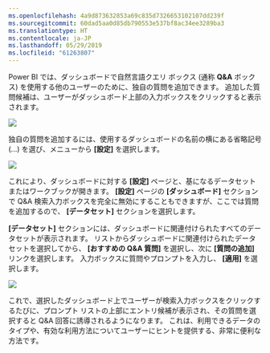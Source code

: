 ```yaml
---
ms.openlocfilehash: 4a9d873632853a69c835d7326653102107dd239f
ms.sourcegitcommit: 60dad5aa0d85db790553e537bf8ac34ee3289ba3
ms.translationtype: HT
ms.contentlocale: ja-JP
ms.lasthandoff: 05/29/2019
ms.locfileid: "61263807"
---
```

Power BI では、ダッシュボードで自然言語クエリ ボックス (通称 **Q&A** ボックス) を使用する他のユーザーのために、独自の質問を追加できます。 追加した質問候補は、ユーザーがダッシュボード上部の入力ボックスをクリックすると表示されます。

![](media/4-3a-suggested-questions/4-3a_1.png)

独自の質問を追加するには、使用するダッシュボードの名前の横にある省略記号 (...) を選び、メニューから **[設定]** を選択します。

![](media/4-3a-suggested-questions/4-3a_2.png)

 これにより、ダッシュボードに対する **[設定]** ページと、基になるデータセットまたはワークブックが開きます。 **[設定]** ページの **[ダッシュボード]** セクションで Q&A 検索入力ボックスを完全に無効にすることもできますが、ここでは質問を追加するので、 **[データセット]** セクションを選択します。

**[データセット]** セクションには、ダッシュボードに関連付けられたすべてのデータセットが表示されます。 リストからダッシュボードに関連付けられたデータセットを選択してから、 **[おすすめの Q&A 質問]** を選択し、次に **[質問の追加]** リンクを選択します。 入力ボックスに質問やプロンプトを入力し、 **[適用]** を選択します。

![](media/4-3a-suggested-questions/4-3a_3.png)

これで、選択したダッシュボード上でユーザーが検索入力ボックスをクリックするたびに、プロンプト リストの上部にエントリ候補が表示され、その質問を選択すると Q&A 回答に誘導されるようになります。 これは、利用できるデータのタイプや、有効な利用方法についてユーザーにヒントを提供する、非常に便利な方法です。

